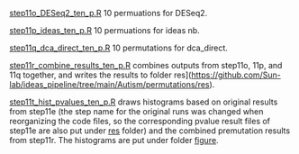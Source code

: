 
[step11o_DESeq2_ten_p.R](https://github.com/Sun-lab/ideas_pipeline/blob/main/Autism/permutations/step11o_DESeq2_ten_p.R) 10 permuations for DESeq2. 

[step11p_ideas_ten_p.R](https://github.com/Sun-lab/ideas_pipeline/blob/main/Autism/permutations/step11p_ideas_ten_p.R) 10 permuations for ideas nb.

[step11q_dca_direct_ten_p.R](https://github.com/Sun-lab/ideas_pipeline/blob/main/Autism/permutations/step11q_dca_direct_ten_p.R) 10 permutations for dca_direct.

[step11r_combine_results_ten_p.R](https://github.com/Sun-lab/ideas_pipeline/blob/main/Autism/permutations/step11r_combine_results_ten_p.R) combines outputs from step11o, 11p, and 11q together, 
and writes the results to folder res](https://github.com/Sun-lab/ideas_pipeline/tree/main/Autism/permutations/res).

[step11t_hist_pvalues_ten_p.R](https://github.com/Sun-lab/ideas_pipeline/blob/main/Autism/permutations/step11t_hist_pvalues_ten_p.R) draws histograms based on original results from 
step11e (the step name for the original runs was changed when reorganizing the code files, so the corresponding pvalue result files of step11e are also put under 
[res](https://github.com/Sun-lab/ideas_pipeline/tree/main/Autism/permutations/res) folder) and the combined premutation results from step11r. 
The histograms are put under folder [figure](https://github.com/Sun-lab/ideas_pipeline/tree/main/Autism/permutations/figures).
